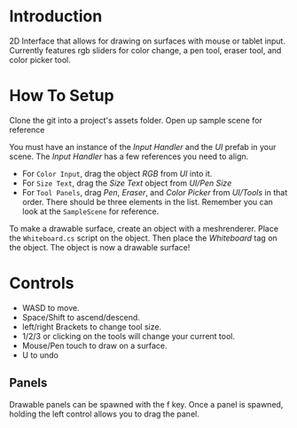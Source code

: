 # Introduction
2D Interface that allows for drawing on surfaces with mouse or tablet input. Currently features
rgb sliders for color change, a pen tool, eraser tool, and color picker tool.

# How To Setup
Clone the git into a project's assets folder. Open up sample scene for reference

You must have an instance of the *Input Handler* and the *UI* prefab in your scene.
The *Input Handler* has a few references you need to align.
- For `Color Input`, drag the object *RGB* from *UI* into it.
- For `Size Text`, drag the *Size Text* object from *UI/Pen Size*
- For `Tool Panels`, drag *Pen*, *Eraser*, and *Color Picker* from *UI/Tools* in that order.
There should be three elements in the list. Remember you can look at the `SampleScene` for reference.

To make a drawable surface, create an object with a meshrenderer. Place the `Whiteboard.cs` script 
on the object. Then place the *Whiteboard* tag on the object. The object is now a drawable surface!

# Controls
- WASD to move.
- Space/Shift to ascend/descend.
- left/right Brackets to change tool size.
- 1/2/3 or clicking on the tools will change your current tool.
- Mouse/Pen touch to draw on a surface.
- U to undo

## Panels
Drawable panels can be spawned with the f key. Once a panel is spawned, holding the left control allows you to drag the panel.
